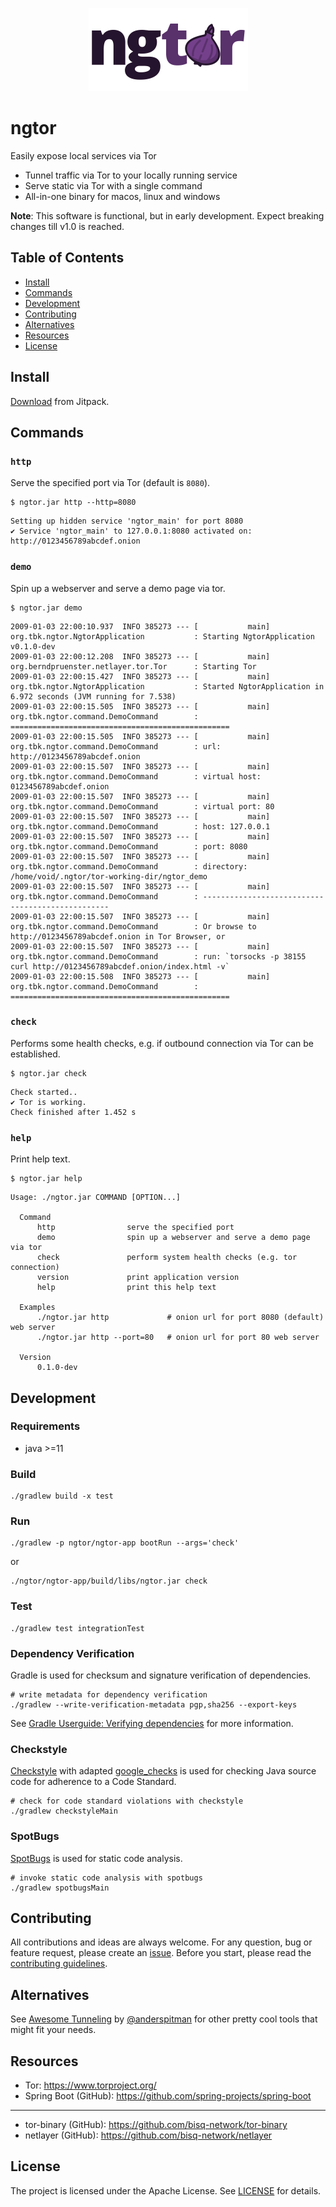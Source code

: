 

<p align="center">
    <img src="https://github.com/theborakompanioni/ngtor/blob/master/docs/assets/images/logo-sm.png" alt="Logo" width="255" />
</p>


ngtor
===
Easily expose local services via Tor

- Tunnel traffic via Tor to your locally running service
- Serve static via Tor with a single command
- All-in-one binary for macos, linux and windows

**Note**: This software is functional, but in early development. Expect breaking changes till v1.0 is reached.

## Table of Contents

- [Install](#install)
- [Commands](#commands)
- [Development](#development)
- [Contributing](#contributing)
- [Alternatives](#alternatives)
- [Resources](#resources)
- [License](#license)


## Install
[Download](https://jitpack.io/#theborakompanioni/ngtor) from Jitpack.


## Commands

### `http`
Serve the specified port via Tor (default is `8080`).

```shell script
$ ngtor.jar http --http=8080
```
```
Setting up hidden service 'ngtor_main' for port 8080
✔ Service 'ngtor_main' to 127.0.0.1:8080 activated on: http://0123456789abcdef.onion
```

### `demo`
Spin up a webserver and serve a demo page via tor.

```shell script
$ ngtor.jar demo
```
```
2009-01-03 22:00:10.937  INFO 385273 --- [           main] org.tbk.ngtor.NgtorApplication           : Starting NgtorApplication v0.1.0-dev
2009-01-03 22:00:12.208  INFO 385273 --- [           main] org.berndpruenster.netlayer.tor.Tor      : Starting Tor
2009-01-03 22:00:15.427  INFO 385273 --- [           main] org.tbk.ngtor.NgtorApplication           : Started NgtorApplication in 6.972 seconds (JVM running for 7.538)
2009-01-03 22:00:15.505  INFO 385273 --- [           main] org.tbk.ngtor.command.DemoCommand        : =================================================
2009-01-03 22:00:15.505  INFO 385273 --- [           main] org.tbk.ngtor.command.DemoCommand        : url: http://0123456789abcdef.onion
2009-01-03 22:00:15.507  INFO 385273 --- [           main] org.tbk.ngtor.command.DemoCommand        : virtual host: 0123456789abcdef.onion
2009-01-03 22:00:15.507  INFO 385273 --- [           main] org.tbk.ngtor.command.DemoCommand        : virtual port: 80
2009-01-03 22:00:15.507  INFO 385273 --- [           main] org.tbk.ngtor.command.DemoCommand        : host: 127.0.0.1
2009-01-03 22:00:15.507  INFO 385273 --- [           main] org.tbk.ngtor.command.DemoCommand        : port: 8080
2009-01-03 22:00:15.507  INFO 385273 --- [           main] org.tbk.ngtor.command.DemoCommand        : directory: /home/void/.ngtor/tor-working-dir/ngtor_demo
2009-01-03 22:00:15.507  INFO 385273 --- [           main] org.tbk.ngtor.command.DemoCommand        : -------------------------------------------------
2009-01-03 22:00:15.507  INFO 385273 --- [           main] org.tbk.ngtor.command.DemoCommand        : Or browse to http://0123456789abcdef.onion in Tor Browser, or
2009-01-03 22:00:15.507  INFO 385273 --- [           main] org.tbk.ngtor.command.DemoCommand        : run: `torsocks -p 38155 curl http://0123456789abcdef.onion/index.html -v`
2009-01-03 22:00:15.508  INFO 385273 --- [           main] org.tbk.ngtor.command.DemoCommand        : =================================================
```

### `check`
Performs some health checks, e.g. if outbound connection via Tor can be established.

```shell script
$ ngtor.jar check
```
```
Check started..
✔ Tor is working.
Check finished after 1.452 s
```

### `help`
Print help text.

```shell script
$ ngtor.jar help
```
```
Usage: ./ngtor.jar COMMAND [OPTION...]

  Command
      http                serve the specified port
      demo                spin up a webserver and serve a demo page via tor
      check               perform system health checks (e.g. tor connection)
      version             print application version
      help                print this help text

  Examples
      ./ngtor.jar http             # onion url for port 8080 (default) web server
      ./ngtor.jar http --port=80   # onion url for port 80 web server

  Version
      0.1.0-dev
```


## Development

### Requirements
- java >=11

### Build
```shell script
./gradlew build -x test
```

### Run
```shell script
./gradlew -p ngtor/ngtor-app bootRun --args='check'
```
or
```shell script
./ngtor/ngtor-app/build/libs/ngtor.jar check
```
 
### Test
```shell script
./gradlew test integrationTest
```

### Dependency Verification
Gradle is used for checksum and signature verification of dependencies.

```shell script
# write metadata for dependency verification
./gradlew --write-verification-metadata pgp,sha256 --export-keys
```

See [Gradle Userguide: Verifying dependencies](https://docs.gradle.org/current/userguide/dependency_verification.html)
for more information.

### Checkstyle
[Checkstyle](https://github.com/checkstyle/checkstyle) with adapted [google_checks](https://github.com/checkstyle/checkstyle/blob/master/src/main/resources/google_checks.xml)
is used for checking Java source code for adherence to a Code Standard.

```shell script
# check for code standard violations with checkstyle
./gradlew checkstyleMain
```

### SpotBugs
[SpotBugs](https://spotbugs.github.io/) is used for static code analysis.

```shell script
# invoke static code analysis with spotbugs
./gradlew spotbugsMain
```


## Contributing
All contributions and ideas are always welcome. For any question, bug or feature request, 
please create an [issue](https://github.com/theborakompanioni/ngtor/issues). 
Before you start, please read the [contributing guidelines](contributing.md).


## Alternatives
See [Awesome Tunneling](https://github.com/anderspitman/awesome-tunneling) by [@anderspitman](https://github.com/anderspitman) for other pretty cool tools that might fit your needs.


## Resources

- Tor: https://www.torproject.org/
- Spring Boot (GitHub): https://github.com/spring-projects/spring-boot
---
- tor-binary (GitHub): https://github.com/bisq-network/tor-binary
- netlayer (GitHub): https://github.com/bisq-network/netlayer


## License

The project is licensed under the Apache License. See [LICENSE](LICENSE) for details.
